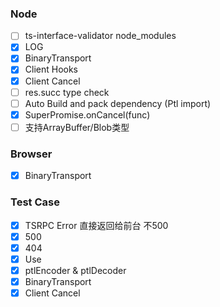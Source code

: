 ### Node
- [ ] ts-interface-validator node_modules
- [x] LOG
- [x] BinaryTransport
- [x] Client Hooks
- [x] Client Cancel
- [ ] res.succ type check
- [ ] Auto Build and pack dependency (Ptl import)
- [x] SuperPromise.onCancel(func)
- [ ] 支持ArrayBuffer/Blob类型

### Browser
- [x] BinaryTransport

### Test Case
- [x] TSRPC Error 直接返回给前台 不500
- [x] 500
- [x] 404
- [x] Use
- [x] ptlEncoder & ptlDecoder
- [x] BinaryTransport
- [x] Client Cancel